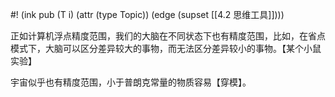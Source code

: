 #! (ink pub (T i) (attr (type Topic)) (edge (supset [[4.2 思维工具]])))


正如计算机浮点精度范围，我们的大脑在不同状态下也有精度范围，比如，在省点模式下，大脑可以区分差异较大的事物，而无法区分差异较小的事物。【某个小鼠实验】

宇宙似乎也有精度范围，小于普朗克常量的物质容易【穿模】。